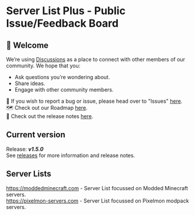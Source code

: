# Server List Plus - Public Issue/Feedback Board

## 👋 Welcome

We’re using [Discussions](https://github.com/ServerListPlus/issues/discussions) as a place to connect with other members of our community. We hope that you:

* Ask questions you’re wondering about.
* Share ideas.
* Engage with other community members.

🐛 If you wish to report a bug or issue, please head over to "Issues" [here](https://github.com/ServerListPlus/issues/issues/new).  
🗺 Check out our Roadmap [here](https://github.com/orgs/ServerListPlus/projects/3).  
🚀 Check out the release notes [here](https://github.com/ServerListPlus/issues/releases).

## Current version

Release: ***v1.5.0***  
See [releases](https://github.com/ServerListPlus/issues/releases) for more information and release notes.

## Server Lists

<https://moddedminecraft.com> - Server List focussed on Modded Minecraft servers.  
<https://pixelmon-servers.com> - Server List focussed on Pixelmon modpack servers.
